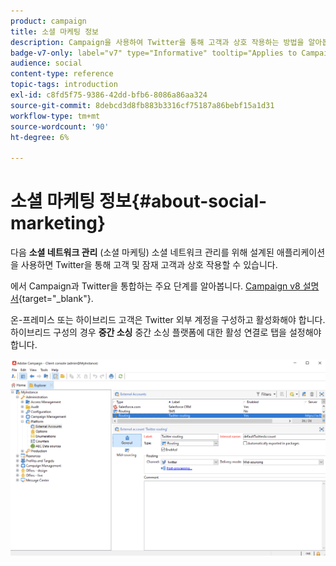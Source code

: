 ```yaml
---
product: campaign
title: 소셜 마케팅 정보
description: Campaign을 사용하여 Twitter을 통해 고객과 상호 작용하는 방법을 알아봅니다
badge-v7-only: label="v7" type="Informative" tooltip="Applies to Campaign Classic v7 only"
audience: social
content-type: reference
topic-tags: introduction
exl-id: c8fd5f75-9386-42dd-bfb6-8086a86aa324
source-git-commit: 8debcd3d8fb883b3316cf75187a86bebf15a1d31
workflow-type: tm+mt
source-wordcount: '90'
ht-degree: 6%

---
```


# 소셜 마케팅 정보{#about-social-marketing}



다음 **소셜 네트워크 관리** (소셜 마케팅) 소셜 네트워크 관리를 위해 설계된 애플리케이션을 사용하면 Twitter을 통해 고객 및 잠재 고객과 상호 작용할 수 있습니다.

에서 Campaign과 Twitter을 통합하는 주요 단계를 알아봅니다. [Campaign v8 설명서](https://experienceleague.adobe.com/docs/campaign/campaign-v8/connect/ac-tw.html){target="_blank"}.

온-프레미스 또는 하이브리드 고객은 Twitter 외부 계정을 구성하고 활성화해야 합니다. 하이브리드 구성의 경우 **중간 소싱** 중간 소싱 플랫폼에 대한 활성 연결로 탭을 설정해야 합니다.

![](assets/tw-external-account.png)
